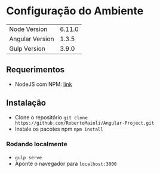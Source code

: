 # Configuração do Ambiente

<table>
<tr>
<td>Node Version</td><td>6.11.0</td>
</tr>
<tr>
<td>Angular Version</td><td>1.3.5</td>
</tr>
<tr>
<td>Gulp Version</td>
<td>3.9.0</td>
</tr>
</table>

## Requerimentos

* NodeJS com NPM: [link](https://nodejs.org/)

## Instalação

* Clone o repositório `git clone https://github.com/RobertoMaioli/Angular-Project.git`
* Instale os pacotes npm `npm install`

### Rodando localmente

* `gulp serve`
* Aponte o navegador para `localhost:3000`

